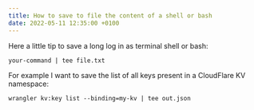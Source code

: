 ```yaml
---
title: How to save to file the content of a shell or bash
date: 2022-05-11 12:35:00 +0100
---
```




Here a little tip to save a long log in as terminal shell or bash:

```shell
your-command | tee file.txt
```

For example I want to save the list of all keys present in a CloudFlare KV namespace:

```shell
wrangler kv:key list --binding=my-kv | tee out.json
```

